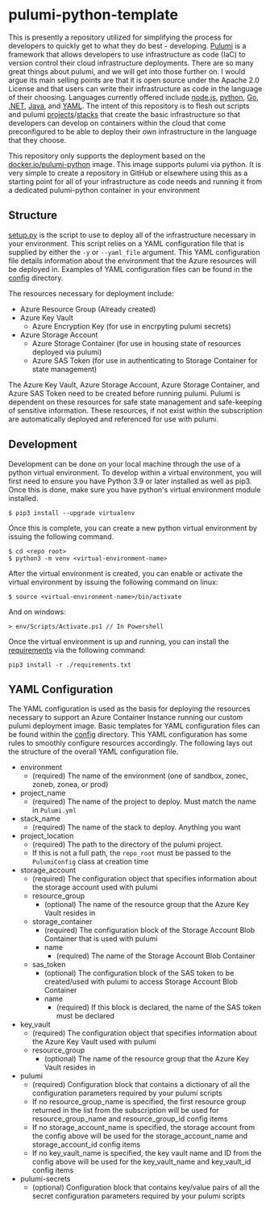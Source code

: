 # pulumi-python-template

This is presently a repository utilized for simplifying the process for
developers to quickly get to what they do best - developing.
[Pulumi](https://www.pulumi.com/docs/) is a framework that
allows developers to use infrastructure as code (IaC) to version control
their cloud infrastructure deployments. There are so many great things about
pulumi, and we will get into those further on. I would argue its main selling
points are that it is open source under the Apache 2.0 License and that users
can write their infrastructure as code in the language of their choosing.
Languages currently offered include 
[node.js](https://www.pulumi.com/docs/languages-sdks/javascript/), 
[python](https://www.pulumi.com/docs/languages-sdks/python/), 
[Go](https://www.pulumi.com/docs/languages-sdks/go/), 
[.NET](https://www.pulumi.com/docs/languages-sdks/dotnet/), 
[Java](https://www.pulumi.com/docs/languages-sdks/java/), and 
[YAML](https://www.pulumi.com/docs/languages-sdks/yaml/).
The intent of this repository is to flesh out scripts and pulumi
[projects](https://www.pulumi.com/docs/concepts/projects/)/[stacks](https://www.pulumi.com/docs/concepts/stack/)
that create the basic infrastructure so that developers can develop on
containers within the cloud that come preconfigured to be able to deploy
their own infrastructure in the language that they choose.

This repository only supports the deployment based on the 
[docker.io/pulumi-python](https://hub.docker.com/r/pulumi/pulumi-python) 
image. This image supports pulumi via python. It is very simple to create a
repository in GitHub or elsewhere using this as a starting point for all of 
your infrastructure as code needs and running it from a dedicated pulumi-python
container in your environment

## Structure

[setup.py](./setup.py) is the script to use to deploy all of the infrastructure
necessary in your environment. This script relies on a YAML configuration file 
that is supplied by either the `-y` or `--yaml_file` argument. This YAML 
configuration file details information about the environment that the Azure 
resources will be deployed in. Examples of YAML configuration files can be 
found in the [config](../config/) directory.

The resources necessary for deployment include:
- Azure Resource Group (Already created)
- Azure Key Vault
  - Azure Encryption Key (for use in encrpyting pulumi secrets)
- Azure Storage Account 
  - Azure Storage Container (for use in housing state of resources deployed via pulumi)
  - Azure SAS Token (for use in authenticating to Storage Container for state management)

The Azure Key Vault, Azure Storage Account, Azure Storage Container, and Azure 
SAS Token need to be created before running pulumi. Pulumi is dependent on 
these resources for safe state management and safe-keeping of sensitive 
information. These resources, if not exist within the subscription are 
automatically deployed and referenced for use with pulumi.

## Development

Development can be done on your local machine through the use of a python 
virtual environment. To develop within a virtual environment, you will first 
need to ensure you have Python 3.9 or later installed as well as pip3. Once 
this is done, make sure you have python's virtual environment module installed.

```
$ pip3 install --upgrade virtualenv
```

Once this is complete, you can create a new python virtual environment by 
issuing the following command.

```
$ cd <repo root>
$ python3 -m venv <virtual-environment-name>
```

After the virtual environment is created, you can enable or activate the 
virtual environment by issuing the following command on linux:

```
$ source <virtual-environment-name>/bin/activate
```

And on windows:

```
> env/Scripts/Activate.ps1 // In Powershell
```

Once the virtual environment is up and running, you can install the 
[requirements](./requirements.txt) via the following command:

```
pip3 install -r ./requirements.txt
```

## YAML Configuration

The YAML configuration is used as the basis for deploying the resources 
necessary to support an Azure Container Instance running our custom pulumi 
deployment image. Basic templates for YAML configuration files can be found 
within the [config](./config/) directory. This YAML configuration has some 
rules to smoothly configure resources accordingly. The following lays out the 
structure of the overall YAML configuration file.

- environment
  - (required) The name of the environment (one of sandbox, zonec, zoneb, 
  zonea, or prod)
- project_name
  - (required) The name of the project to deploy. Must match the name in 
  `Pulumi.yml`
- stack_name
  - (required) The name of the stack to deploy. Anything you want 
- project_location
  - (required) The path to the directory of the pulumi project.
  - If this is not a full path, the `repo_root` must be passed to the 
  `PulumiConfig` class at creation time
- storage_account
  - (required) The configuration object that specifies information about the 
  storage account used with pulumi
  - resource_group
    - (optional) The name of the resource group that the Azure Key Vault 
    resides in
  - storage_container
    - (required) The configuration block of the Storage Account Blob Container 
    that is used with pulumi
    - name
      - (required) The name of the Storage Account Blob Container
  - sas_token
    - (optional) The configuration block of the SAS token to be created/used 
    with pulumi to access Storage Account Blob Container
    - name 
      - (required) If this block is declared, the name of the SAS token must be
      declared
- key_vault
  - (required) The configuration object that specifies information about the 
  Azure Key Vault used with pulumi
  - resource_group
    - (optional) The name of the resource group that the Azure Key Vault 
    resides in
- pulumi
  - (required) Configuration block that contains a dictionary of all the 
  configuration parameters required by your pulumi scripts
  - If no resource_group_name is specified, the first resource group returned 
  in the list from the subscription will be used for resource_group_name and 
  resource_group_id config items
  - If no storage_account_name is specified, the storage account from the 
  config above will be used for the storage_account_name and storage_account_id
  config items
  - If no key_vault_name is specified, the key vault name and ID from the 
  config above will be used for the key_vault_name and key_vault_id config 
  items
- pulumi-secrets
  - (optional) Configuration block that contains key/value pairs of all the 
  secret configuration parameters required by your pulumi scripts
